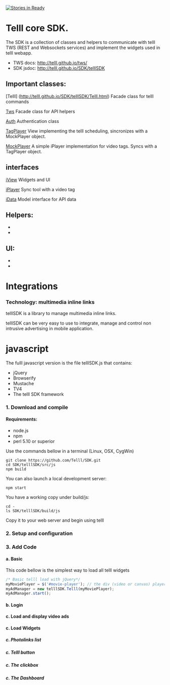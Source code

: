 [![Stories in Ready](https://badge.waffle.io/Telll/SDK.png?label=ready&title=Ready)](https://waffle.io/Telll/SDK)

# Telll core SDK.

The SDK is a collection of classes and helpers to communicate with telll TWS (REST and Websockets services) and implement the widgets used in telll webapp.

- TWS docs: http://telll.github.io/tws/
- SDK jsdoc:  http://telll.github.io/SDK/telllSDK

## Important classes:

[Telll] (http://telll.github.io/SDK/telllSDK/Telll.html)
Facade class for telll commands

[Tws](http://telll.github.io/SDK/telllSDK/Tws.html)
Facade class for API helpers

[Auth](http://telll.github.io/SDK/telllSDK/Auth.html)
Authentication class

[TagPlayer](http://telll.github.io/SDK/telllSDK/TagPlayer.html)
View implementing the telll scheduling, sincronizes with a MockPlayer object.

[MockPlayer](http://telll.github.io/SDK/telllSDK/MockPlayer.html)
A simple iPlayer implementation for video tags. Syncs with a TagPlayer object.

## interfaces
[iView](http://telll.github.io/SDK/telllSDK/iView.html)
Widgets and UI

[iPlayer](http://telll.github.io/SDK/telllSDK/iPlayer.html)
Sync tool with a video tag

[iData](http://telll.github.io/SDK/telllSDK/iData.html)
Model interface for API data

## Helpers:
- 
- 

## UI:
- 
- 

# Integrations

### Technology: multimedia inline links
telllSDK is a library to manage multimedia inline links.

telllSDK can be very easy to use to integrate, manage and control non intrusive advertising in mobile application.

# javascript

The fulll javascript version is the file telllSDK.js that contains:
- jQuery 
- Browserify
- Mustache
- TV4
- The telll SDK framework

### 1. Download and compile

#### Requirements:
- node.js
- npm
- perl 5.10 or superior

Use the commands bellow in a terminal (Linux, OSX, CygWin)

```shell
git clone https://github.com/Telll/SDK.git
cd SDK/telllSDK/src/js
npm build
```

You can also launch a local development server:  
```shell
npm start
```

You have a working copy under build/js:

```shell
cd -
ls SDK/telllSDK/build/js

```
Copy it to your web server and begin using telll

### 2. Setup and configuration

### 3. Add Code

#### a. Basic

This code bellow is the simplest way to load all telll widgets

```javascript
/* Basic telll load with jQuery*/
myMoviePlayer = $('#movie-player'); // the div (video or canvas) player id
myAdManager = new telllSDK.Telll(myMoviePlayer);
myAdManager.start();
```

#### b. Login
#### c. Load and display video ads
#### c. Load Widgets
##### c. Photolinks list
##### c. Telll button
##### c. The clickbox
##### c. The Dashboard
